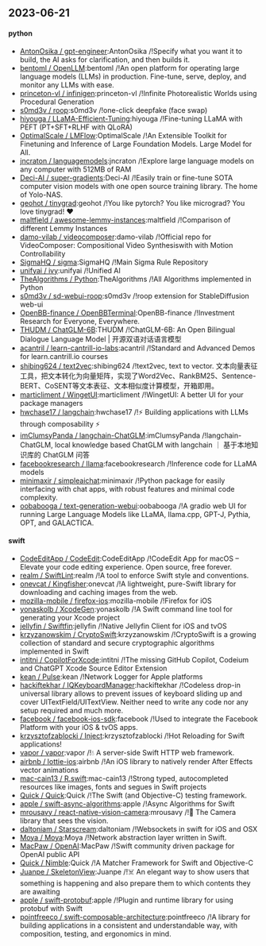 ## 2023-06-21

#### python
* [AntonOsika / gpt-engineer](https://github.com/AntonOsika/gpt-engineer):AntonOsika /!Specify what you want it to build, the AI asks for clarification, and then builds it.
* [bentoml / OpenLLM](https://github.com/bentoml/OpenLLM):bentoml /!An open platform for operating large language models (LLMs) in production. Fine-tune, serve, deploy, and monitor any LLMs with ease.
* [princeton-vl / infinigen](https://github.com/princeton-vl/infinigen):princeton-vl /!Infinite Photorealistic Worlds using Procedural Generation
* [s0md3v / roop](https://github.com/s0md3v/roop):s0md3v /!one-click deepfake (face swap)
* [hiyouga / LLaMA-Efficient-Tuning](https://github.com/hiyouga/LLaMA-Efficient-Tuning):hiyouga /!Fine-tuning LLaMA with PEFT (PT+SFT+RLHF with QLoRA)
* [OptimalScale / LMFlow](https://github.com/OptimalScale/LMFlow):OptimalScale /!An Extensible Toolkit for Finetuning and Inference of Large Foundation Models. Large Model for All.
* [jncraton / languagemodels](https://github.com/jncraton/languagemodels):jncraton /!Explore large language models on any computer with 512MB of RAM
* [Deci-AI / super-gradients](https://github.com/Deci-AI/super-gradients):Deci-AI /!Easily train or fine-tune SOTA computer vision models with one open source training library. The home of Yolo-NAS.
* [geohot / tinygrad](https://github.com/geohot/tinygrad):geohot /!You like pytorch? You like micrograd? You love tinygrad!
❤️
* [maltfield / awesome-lemmy-instances](https://github.com/maltfield/awesome-lemmy-instances):maltfield /!Comparison of different Lemmy Instances
* [damo-vilab / videocomposer](https://github.com/damo-vilab/videocomposer):damo-vilab /!Official repo for VideoComposer: Compositional Video Synthesiswith with Motion Controllability
* [SigmaHQ / sigma](https://github.com/SigmaHQ/sigma):SigmaHQ /!Main Sigma Rule Repository
* [unifyai / ivy](https://github.com/unifyai/ivy):unifyai /!Unified AI
* [TheAlgorithms / Python](https://github.com/TheAlgorithms/Python):TheAlgorithms /!All Algorithms implemented in Python
* [s0md3v / sd-webui-roop](https://github.com/s0md3v/sd-webui-roop):s0md3v /!roop extension for StableDiffusion web-ui
* [OpenBB-finance / OpenBBTerminal](https://github.com/OpenBB-finance/OpenBBTerminal):OpenBB-finance /!Investment Research for Everyone, Everywhere.
* [THUDM / ChatGLM-6B](https://github.com/THUDM/ChatGLM-6B):THUDM /!ChatGLM-6B: An Open Bilingual Dialogue Language Model | 开源双语对话语言模型
* [acantril / learn-cantrill-io-labs](https://github.com/acantril/learn-cantrill-io-labs):acantril /!Standard and Advanced Demos for learn.cantrill.io courses
* [shibing624 / text2vec](https://github.com/shibing624/text2vec):shibing624 /!text2vec, text to vector. 文本向量表征工具，把文本转化为向量矩阵，实现了Word2Vec、RankBM25、Sentence-BERT、CoSENT等文本表征、文本相似度计算模型，开箱即用。
* [marticliment / WingetUI](https://github.com/marticliment/WingetUI):marticliment /!WingetUI: A better UI for your package managers
* [hwchase17 / langchain](https://github.com/hwchase17/langchain):hwchase17 /!⚡
Building applications with LLMs through composability
⚡
* [imClumsyPanda / langchain-ChatGLM](https://github.com/imClumsyPanda/langchain-ChatGLM):imClumsyPanda /!langchain-ChatGLM, local knowledge based ChatGLM with langchain ｜ 基于本地知识库的 ChatGLM 问答
* [facebookresearch / llama](https://github.com/facebookresearch/llama):facebookresearch /!Inference code for LLaMA models
* [minimaxir / simpleaichat](https://github.com/minimaxir/simpleaichat):minimaxir /!Python package for easily interfacing with chat apps, with robust features and minimal code complexity.
* [oobabooga / text-generation-webui](https://github.com/oobabooga/text-generation-webui):oobabooga /!A gradio web UI for running Large Language Models like LLaMA, llama.cpp, GPT-J, Pythia, OPT, and GALACTICA.

#### swift
* [CodeEditApp / CodeEdit](https://github.com/CodeEditApp/CodeEdit):CodeEditApp /!CodeEdit App for macOS – Elevate your code editing experience. Open source, free forever.
* [realm / SwiftLint](https://github.com/realm/SwiftLint):realm /!A tool to enforce Swift style and conventions.
* [onevcat / Kingfisher](https://github.com/onevcat/Kingfisher):onevcat /!A lightweight, pure-Swift library for downloading and caching images from the web.
* [mozilla-mobile / firefox-ios](https://github.com/mozilla-mobile/firefox-ios):mozilla-mobile /!Firefox for iOS
* [yonaskolb / XcodeGen](https://github.com/yonaskolb/XcodeGen):yonaskolb /!A Swift command line tool for generating your Xcode project
* [jellyfin / Swiftfin](https://github.com/jellyfin/Swiftfin):jellyfin /!Native Jellyfin Client for iOS and tvOS
* [krzyzanowskim / CryptoSwift](https://github.com/krzyzanowskim/CryptoSwift):krzyzanowskim /!CryptoSwift is a growing collection of standard and secure cryptographic algorithms implemented in Swift
* [intitni / CopilotForXcode](https://github.com/intitni/CopilotForXcode):intitni /!The missing GitHub Copilot, Codeium and ChatGPT Xcode Source Editor Extension
* [kean / Pulse](https://github.com/kean/Pulse):kean /!Network Logger for Apple platforms
* [hackiftekhar / IQKeyboardManager](https://github.com/hackiftekhar/IQKeyboardManager):hackiftekhar /!Codeless drop-in universal library allows to prevent issues of keyboard sliding up and cover UITextField/UITextView. Neither need to write any code nor any setup required and much more.
* [facebook / facebook-ios-sdk](https://github.com/facebook/facebook-ios-sdk):facebook /!Used to integrate the Facebook Platform with your iOS & tvOS apps.
* [krzysztofzablocki / Inject](https://github.com/krzysztofzablocki/Inject):krzysztofzablocki /!Hot Reloading for Swift applications!
* [vapor / vapor](https://github.com/vapor/vapor):vapor /!💧
A server-side Swift HTTP web framework.
* [airbnb / lottie-ios](https://github.com/airbnb/lottie-ios):airbnb /!An iOS library to natively render After Effects vector animations
* [mac-cain13 / R.swift](https://github.com/mac-cain13/R.swift):mac-cain13 /!Strong typed, autocompleted resources like images, fonts and segues in Swift projects
* [Quick / Quick](https://github.com/Quick/Quick):Quick /!The Swift (and Objective-C) testing framework.
* [apple / swift-async-algorithms](https://github.com/apple/swift-async-algorithms):apple /!Async Algorithms for Swift
* [mrousavy / react-native-vision-camera](https://github.com/mrousavy/react-native-vision-camera):mrousavy /!📸
The Camera library that sees the vision.
* [daltoniam / Starscream](https://github.com/daltoniam/Starscream):daltoniam /!Websockets in swift for iOS and OSX
* [Moya / Moya](https://github.com/Moya/Moya):Moya /!Network abstraction layer written in Swift.
* [MacPaw / OpenAI](https://github.com/MacPaw/OpenAI):MacPaw /!Swift community driven package for OpenAI public API
* [Quick / Nimble](https://github.com/Quick/Nimble):Quick /!A Matcher Framework for Swift and Objective-C
* [Juanpe / SkeletonView](https://github.com/Juanpe/SkeletonView):Juanpe /!☠️
An elegant way to show users that something is happening and also prepare them to which contents they are awaiting
* [apple / swift-protobuf](https://github.com/apple/swift-protobuf):apple /!Plugin and runtime library for using protobuf with Swift
* [pointfreeco / swift-composable-architecture](https://github.com/pointfreeco/swift-composable-architecture):pointfreeco /!A library for building applications in a consistent and understandable way, with composition, testing, and ergonomics in mind.
